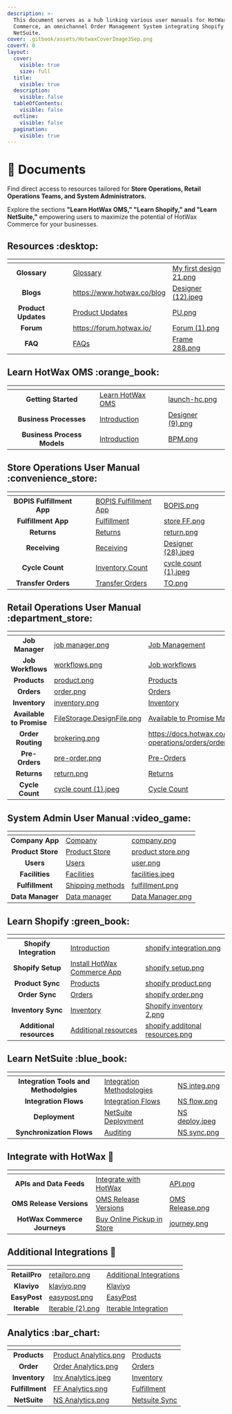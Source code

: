 ```yaml
---
description: >-
  This document serves as a hub linking various user manuals for HotWax
  Commerce, an omnichannel Order Management System integrating Shopify and
  NetSuite.
cover: .gitbook/assets/HotwaxCoverImage3Sep.png
coverY: 0
layout:
  cover:
    visible: true
    size: full
  title:
    visible: true
  description:
    visible: false
  tableOfContents:
    visible: false
  outline:
    visible: false
  pagination:
    visible: true
---
```


# 📖 Documents

Find direct access to resources tailored for **Store Operations, Retail Operations Teams, and System Administrators.**

Explore the sections **"Learn HotWax OMS," "Learn Shopify," and "Learn NetSuite,"** empowering users to maximize the potential of HotWax Commerce for your businesses.

## Resources :desktop:

<table data-view="cards"><thead><tr><th align="center"></th><th data-hidden></th><th data-hidden></th><th data-hidden data-card-target data-type="content-ref"></th><th data-hidden data-card-cover data-type="files"></th></tr></thead><tbody><tr><td align="center"><strong>Glossary</strong></td><td></td><td></td><td><a href="https://app.gitbook.com/s/y0w9O4LtMBdjROn7iZ1X/glossary">Glossary</a></td><td><a href=".gitbook/assets/My first design 21.png">My first design 21.png</a></td></tr><tr><td align="center"><strong>Blogs</strong></td><td></td><td></td><td><a href="https://www.hotwax.co/blog">https://www.hotwax.co/blog</a></td><td><a href=".gitbook/assets/Designer (12).jpeg">Designer (12).jpeg</a></td></tr><tr><td align="center"><strong>Product Updates</strong></td><td></td><td></td><td><a href="https://app.gitbook.com/o/l53nGvPQLhOHrKCP9HTG/s/OE661701BALhNpdOciUJ/">Product Updates</a></td><td><a href=".gitbook/assets/PU.png">PU.png</a></td></tr><tr><td align="center"><strong>Forum</strong></td><td></td><td></td><td><a href="https://forum.hotwax.io/">https://forum.hotwax.io/</a></td><td><a href=".gitbook/assets/Forum (1).png">Forum (1).png</a></td></tr><tr><td align="center"><strong>FAQ</strong></td><td></td><td></td><td><a href="https://app.gitbook.com/o/l53nGvPQLhOHrKCP9HTG/s/ioDWx9huHEaYeNZJh426/">FAQs</a></td><td><a href=".gitbook/assets/Frame 288.png">Frame 288.png</a></td></tr></tbody></table>

## Learn HotWax OMS :orange\_book:

<table data-view="cards"><thead><tr><th align="center"></th><th data-hidden data-card-target data-type="content-ref"></th><th data-hidden data-card-cover data-type="files"></th></tr></thead><tbody><tr><td align="center"><strong>Getting Started</strong></td><td><a href="https://app.gitbook.com/o/l53nGvPQLhOHrKCP9HTG/s/fkS6HE1ADY5pjfJTizhz/">Learn HotWax OMS</a></td><td><a href=".gitbook/assets/launch-hc.png">launch-hc.png</a></td></tr><tr><td align="center"><strong>Business Processes</strong></td><td><a href="https://app.gitbook.com/s/fkS6HE1ADY5pjfJTizhz/business-processes/business-processes">Introduction</a></td><td><a href=".gitbook/assets/Designer (9).png">Designer (9).png</a></td></tr><tr><td align="center"><strong>Business Process Models</strong></td><td><a href="https://app.gitbook.com/s/fkS6HE1ADY5pjfJTizhz/business-process-models/business-process-models">Introduction</a></td><td><a href=".gitbook/assets/BPM.png">BPM.png</a></td></tr></tbody></table>

## Store Operations User Manual :convenience\_store:

<table data-view="cards"><thead><tr><th align="center"></th><th data-hidden></th><th data-hidden></th><th data-hidden data-card-target data-type="content-ref"></th><th data-hidden data-card-cover data-type="files"></th></tr></thead><tbody><tr><td align="center"><strong>BOPIS Fulfillment App</strong></td><td></td><td></td><td><a href="https://app.gitbook.com/s/y0w9O4LtMBdjROn7iZ1X/orders/bopis">BOPIS Fulfillment App</a></td><td><a href=".gitbook/assets/BOPIS.png">BOPIS.png</a></td></tr><tr><td align="center"><strong>Fulfillment App</strong></td><td></td><td></td><td><a href="https://app.gitbook.com/s/y0w9O4LtMBdjROn7iZ1X/orders/fulfillment">Fulfillment</a></td><td><a href=".gitbook/assets/store FF.png">store FF.png</a></td></tr><tr><td align="center"><strong>Returns</strong></td><td></td><td></td><td><a href="https://app.gitbook.com/s/y0w9O4LtMBdjROn7iZ1X/orders/returns">Returns</a></td><td><a href=".gitbook/assets/return.png">return.png</a></td></tr><tr><td align="center"><strong>Receiving</strong></td><td></td><td></td><td><a href="https://app.gitbook.com/s/y0w9O4LtMBdjROn7iZ1X/inventory/receiving">Receiving</a></td><td><a href=".gitbook/assets/Designer (28).jpeg">Designer (28).jpeg</a></td></tr><tr><td align="center"><strong>Cycle Count</strong></td><td></td><td></td><td><a href="https://app.gitbook.com/s/y0w9O4LtMBdjROn7iZ1X/inventory/directed-cycle-count">Inventory Count</a></td><td><a href=".gitbook/assets/cycle count (1).jpeg">cycle count (1).jpeg</a></td></tr><tr><td align="center"><strong>Transfer Orders</strong></td><td></td><td></td><td><a href="https://app.gitbook.com/s/y0w9O4LtMBdjROn7iZ1X/inventory/transfer-order-management">Transfer Orders</a></td><td><a href=".gitbook/assets/TO.png">TO.png</a></td></tr></tbody></table>

## Retail Operations User Manual :department\_store:

<table data-view="cards"><thead><tr><th align="center"></th><th data-hidden data-card-cover data-type="files"></th><th data-hidden data-card-target data-type="content-ref"></th></tr></thead><tbody><tr><td align="center"><strong>Job Manager</strong></td><td><a href=".gitbook/assets/job manager.png">job manager.png</a></td><td><a href="https://app.gitbook.com/s/GNcmGkoNRfptyho21A56/workflow/job-manager">Job Management</a></td></tr><tr><td align="center"><strong>Job Workflows</strong></td><td><a href=".gitbook/assets/workflows.png">workflows.png</a></td><td><a href="https://app.gitbook.com/s/GNcmGkoNRfptyho21A56/workflow/job-workflows">Job workflows</a></td></tr><tr><td align="center"><strong>Products</strong></td><td><a href=".gitbook/assets/product.png">product.png</a></td><td><a href="https://app.gitbook.com/s/GNcmGkoNRfptyho21A56/products">Products</a></td></tr><tr><td align="center"><strong>Orders</strong></td><td><a href=".gitbook/assets/order.png">order.png</a></td><td><a href="https://app.gitbook.com/s/GNcmGkoNRfptyho21A56/orders">Orders</a></td></tr><tr><td align="center"><strong>Inventory</strong></td><td><a href=".gitbook/assets/inventory.png">inventory.png</a></td><td><a href="https://app.gitbook.com/s/GNcmGkoNRfptyho21A56/inventory">Inventory</a></td></tr><tr><td align="center"><strong>Available to Promise</strong></td><td><a href=".gitbook/assets/FileStorage.DesignFile.png">FileStorage.DesignFile.png</a></td><td><a href="https://app.gitbook.com/s/GNcmGkoNRfptyho21A56/inventory/available-to-promise">Available to Promise Management</a></td></tr><tr><td align="center"><strong>Order Routing</strong></td><td><a href=".gitbook/assets/brokering.png">brokering.png</a></td><td><a href="https://docs.hotwax.co/documents/retail-operations/orders/order-routing">https://docs.hotwax.co/documents/retail-operations/orders/order-routing</a></td></tr><tr><td align="center"><strong>Pre-Orders</strong></td><td><a href=".gitbook/assets/pre-order.png">pre-order.png</a></td><td><a href="https://app.gitbook.com/s/GNcmGkoNRfptyho21A56/orders/pre-orders">Pre-Orders</a></td></tr><tr><td align="center"><strong>Returns</strong></td><td><a href=".gitbook/assets/return.png">return.png</a></td><td><a href="https://app.gitbook.com/s/GNcmGkoNRfptyho21A56/orders/returns">Returns</a></td></tr><tr><td align="center"><strong>Cycle Count</strong></td><td><a href=".gitbook/assets/cycle count (1).jpeg">cycle count (1).jpeg</a></td><td><a href="https://app.gitbook.com/s/GNcmGkoNRfptyho21A56/inventory/introduction">Cycle Count</a></td></tr></tbody></table>

## System Admin User Manual :video\_game:

<table data-view="cards"><thead><tr><th align="center"></th><th data-hidden data-card-target data-type="content-ref"></th><th data-hidden data-card-cover data-type="files"></th></tr></thead><tbody><tr><td align="center"><strong>Company App</strong></td><td><a href="https://app.gitbook.com/s/vRjh4vkGRczeQJMpDxzL/administration/company">Company</a></td><td><a href=".gitbook/assets/company.png">company.png</a></td></tr><tr><td align="center"><strong>Product Store</strong></td><td><a href="https://app.gitbook.com/s/vRjh4vkGRczeQJMpDxzL/product-store">Product Store</a></td><td><a href=".gitbook/assets/product store.png">product store.png</a></td></tr><tr><td align="center"><strong>Users</strong></td><td><a href="https://app.gitbook.com/s/vRjh4vkGRczeQJMpDxzL/administration/users">Users</a></td><td><a href=".gitbook/assets/user.png">user.png</a></td></tr><tr><td align="center"><strong>Facilities</strong></td><td><a href="https://app.gitbook.com/s/vRjh4vkGRczeQJMpDxzL/administration/facilities">Facilities</a></td><td><a href=".gitbook/assets/facilities.jpeg">facilities.jpeg</a></td></tr><tr><td align="center"><strong>Fulfillment</strong></td><td><a href="https://app.gitbook.com/s/vRjh4vkGRczeQJMpDxzL/fulfillment/shipping-methods">Shipping methods</a></td><td><a href=".gitbook/assets/fulfillment.png">fulfillment.png</a></td></tr><tr><td align="center"><strong>Data Manager</strong></td><td><a href="https://app.gitbook.com/s/vRjh4vkGRczeQJMpDxzL/administration/data-manager">Data manager</a></td><td><a href=".gitbook/assets/Data Manager.png">Data Manager.png</a></td></tr></tbody></table>

## Learn Shopify :green\_book:

<table data-view="cards"><thead><tr><th align="center"></th><th data-hidden data-card-target data-type="content-ref"></th><th data-hidden data-card-cover data-type="files"></th></tr></thead><tbody><tr><td align="center"><strong>Shopify Integration</strong></td><td><a href="https://app.gitbook.com/s/q42f0puI9OYah51t08oQ/shopify-integration/readme">Introduction</a></td><td><a href=".gitbook/assets/shopify integration.png">shopify integration.png</a></td></tr><tr><td align="center"><strong>Shopify Setup</strong></td><td><a href="https://app.gitbook.com/s/q42f0puI9OYah51t08oQ/setup-shopify/shopifyintegration">Install HotWax Commerce App</a></td><td><a href=".gitbook/assets/shopify setup.png">shopify setup.png</a></td></tr><tr><td align="center"><strong>Product Sync</strong></td><td><a href="https://app.gitbook.com/s/q42f0puI9OYah51t08oQ/shopify-integration/how-are-products-downloaded-from-shopify-to-hotwax-commerce">Products</a></td><td><a href=".gitbook/assets/shopify product.png">shopify product.png</a></td></tr><tr><td align="center"><strong>Order Sync</strong></td><td><a href="https://app.gitbook.com/s/q42f0puI9OYah51t08oQ/shopify-integration/how-are-orders-downloaded-from-shopify-to-hotwax-commerce">Orders</a></td><td><a href=".gitbook/assets/shopify order.png">shopify order.png</a></td></tr><tr><td align="center"><strong>Inventory Sync</strong></td><td><a href="https://app.gitbook.com/s/q42f0puI9OYah51t08oQ/shopify-integration/how-does-hotwax-commerce-ensure-accurate-inventory-is-synchronized-to-shopify">Inventory</a></td><td><a href=".gitbook/assets/Shopify inventory 2.png">Shopify inventory 2.png</a></td></tr><tr><td align="center"><strong>Additional resources</strong></td><td><a href="https://app.gitbook.com/s/q42f0puI9OYah51t08oQ/additional-resources">Additional resources</a></td><td><a href=".gitbook/assets/shopify additonal resources.png">shopify additonal resources.png</a></td></tr></tbody></table>

## Learn NetSuite :blue\_book:

<table data-view="cards"><thead><tr><th align="center"></th><th data-hidden data-card-target data-type="content-ref"></th><th data-hidden data-card-cover data-type="files"></th></tr></thead><tbody><tr><td align="center"><strong>Integration Tools and Methodolgies</strong></td><td><a href="https://app.gitbook.com/s/XPO8jTog8zeT6LrxNy36/integration-tools-and-methodologies/integrationmethodologies">Integration Methodologies</a></td><td><a href=".gitbook/assets/NS integ.png">NS integ.png</a></td></tr><tr><td align="center"><strong>Integration Flows</strong></td><td><a href="https://app.gitbook.com/s/XPO8jTog8zeT6LrxNy36/integration-flows">Integration Flows</a></td><td><a href=".gitbook/assets/NS flow.png">NS flow.png</a></td></tr><tr><td align="center"><strong>Deployment</strong></td><td><a href="https://app.gitbook.com/s/XPO8jTog8zeT6LrxNy36/netsuite-deployment">NetSuite Deployment</a></td><td><a href=".gitbook/assets/NS deploy.jpeg">NS deploy.jpeg</a></td></tr><tr><td align="center"><strong>Synchronization Flows</strong></td><td><a href="https://app.gitbook.com/s/XPO8jTog8zeT6LrxNy36/synchronization-flows/integration-audit">Auditing</a></td><td><a href=".gitbook/assets/NS sync.png">NS sync.png</a></td></tr></tbody></table>

## Integrate with HotWax :dart:

<table data-view="cards"><thead><tr><th align="center"></th><th data-hidden data-card-target data-type="content-ref"></th><th data-hidden data-card-cover data-type="files"></th></tr></thead><tbody><tr><td align="center"><strong>APIs and Data Feeds</strong></td><td><a href="https://app.gitbook.com/o/l53nGvPQLhOHrKCP9HTG/s/DVy340gLlDzLzxQzy3ZF/">Integrate with HotWax</a></td><td><a href=".gitbook/assets/API.png">API.png</a></td></tr><tr><td align="center"><strong>OMS Release Versions</strong></td><td><a href="https://app.gitbook.com/s/DVy340gLlDzLzxQzy3ZF/oms-release-versions">OMS Release Versions</a></td><td><a href=".gitbook/assets/OMS Release.png">OMS Release.png</a></td></tr><tr><td align="center"><strong>HotWax Commerce Journeys</strong></td><td><a href="https://app.gitbook.com/s/DVy340gLlDzLzxQzy3ZF/journeys/introduction-buy-online-pickup-in-store">Buy Online Pickup in Store</a></td><td><a href=".gitbook/assets/journey.png">journey.png</a></td></tr></tbody></table>

## Additional Integrations :jigsaw:

<table data-view="cards"><thead><tr><th align="center"></th><th data-hidden data-card-cover data-type="files"></th><th data-hidden data-card-target data-type="content-ref"></th></tr></thead><tbody><tr><td align="center"><strong>RetailPro</strong></td><td><a href=".gitbook/assets/retailpro.png">retailpro.png</a></td><td><a href="https://app.gitbook.com/o/l53nGvPQLhOHrKCP9HTG/s/1q7IdOxLMEVmleQrA0lg/">Additional Integrations</a></td></tr><tr><td align="center"><strong>Klaviyo</strong></td><td><a href=".gitbook/assets/klaviyo.png">klaviyo.png</a></td><td><a href="https://app.gitbook.com/s/1q7IdOxLMEVmleQrA0lg/klaviyo">Klaviyo</a></td></tr><tr><td align="center"><strong>EasyPost</strong></td><td><a href=".gitbook/assets/easypost.png">easypost.png</a></td><td><a href="https://app.gitbook.com/s/1q7IdOxLMEVmleQrA0lg/easypost">EasyPost</a></td></tr><tr><td align="center"><strong>Iterable</strong></td><td><a href=".gitbook/assets/Iterable (2).png">Iterable (2).png</a></td><td><a href="https://app.gitbook.com/s/1q7IdOxLMEVmleQrA0lg/iterable/iterable">Iterable Integration</a></td></tr></tbody></table>

## Analytics :bar\_chart:

<table data-view="cards"><thead><tr><th align="center"></th><th data-hidden data-card-cover data-type="files"></th><th data-hidden data-card-target data-type="content-ref"></th></tr></thead><tbody><tr><td align="center"><strong>Products</strong></td><td><a href=".gitbook/assets/Product Analytics.png">Product Analytics.png</a></td><td><a href="https://app.gitbook.com/s/KnD8GkvnsEJKHaOGItyV/reports/product">Products</a></td></tr><tr><td align="center"><strong>Order</strong></td><td><a href=".gitbook/assets/Order Analytics.png">Order Analytics.png</a></td><td><a href="https://app.gitbook.com/s/KnD8GkvnsEJKHaOGItyV/reports/readme">Orders</a></td></tr><tr><td align="center"><strong>Inventory</strong></td><td><a href=".gitbook/assets/Inv Analytics.jpeg">Inv Analytics.jpeg</a></td><td><a href="https://app.gitbook.com/s/KnD8GkvnsEJKHaOGItyV/reports/inventory">Inventory</a></td></tr><tr><td align="center"><strong>Fulfillment</strong></td><td><a href=".gitbook/assets/FF Analytics.png">FF Analytics.png</a></td><td><a href="https://app.gitbook.com/s/KnD8GkvnsEJKHaOGItyV/reports/fulfillment">Fulfillment</a></td></tr><tr><td align="center"><strong>NetSuite</strong></td><td><a href=".gitbook/assets/NS Analytics.png">NS Analytics.png</a></td><td><a href="https://app.gitbook.com/s/KnD8GkvnsEJKHaOGItyV/reports/netsuitesync">Netsuite Sync</a></td></tr></tbody></table>
